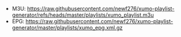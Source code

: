 - M3U: https://raw.githubusercontent.com/newf276/xumo-playlist-generator/refs/heads/master/playlists/xumo_playlist.m3u
- EPG: https://raw.githubusercontent.com/newf276/xumo-playlist-generator/master/playlists/xumo_epg.xml.gz
